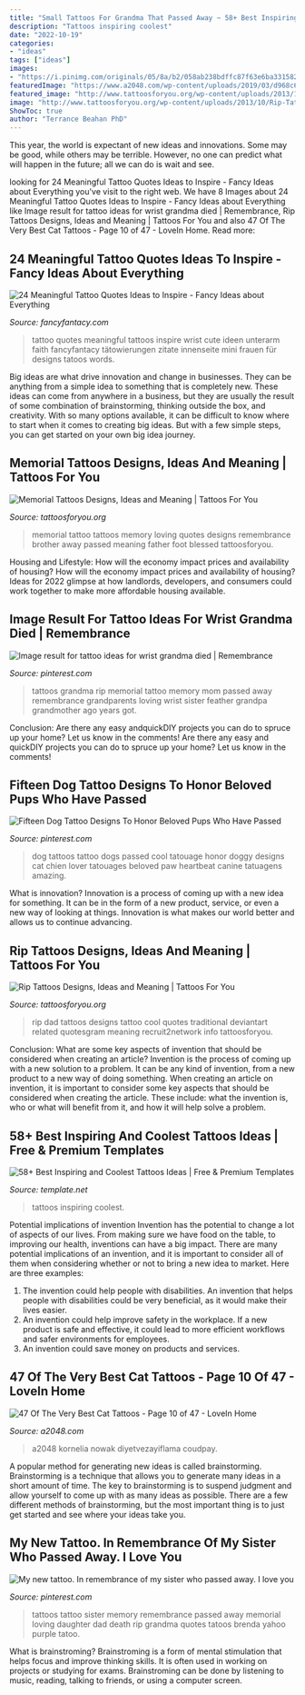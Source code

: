 ```yaml
---
title: "Small Tattoos For Grandma That Passed Away ~ 58+ Best Inspiring And Coolest Tattoos Ideas"
description: "Tattoos inspiring coolest"
date: "2022-10-19"
categories:
- "ideas"
tags: ["ideas"]
images:
- "https://i.pinimg.com/originals/05/8a/b2/058ab238bdffc87f63e6ba33158282f8.jpg"
featuredImage: "https://www.a2048.com/wp-content/uploads/2019/03/d968c6b459ed328e1270323aeb58cc4d.jpg"
featured_image: "http://www.tattoosforyou.org/wp-content/uploads/2013/10/Rip-Tattoos-For-Dad.jpg"
image: "http://www.tattoosforyou.org/wp-content/uploads/2013/10/Rip-Tattoos-For-Dad.jpg"
ShowToc: true
author: "Terrance Beahan PhD"
---
```



This year, the world is expectant of new ideas and innovations. Some may be good, while others may be terrible. However, no one can predict what will happen in the future; all we can do is wait and see.

	

		
looking for 24 Meaningful Tattoo Quotes Ideas to Inspire - Fancy Ideas about Everything you've visit to the right web. We have 8 Images about 24 Meaningful Tattoo Quotes Ideas to Inspire - Fancy Ideas about Everything like Image result for tattoo ideas for wrist grandma died | Remembrance, Rip Tattoos Designs, Ideas and Meaning | Tattoos For You and also 47 Of The Very Best Cat Tattoos - Page 10 of 47 - LoveIn Home. Read more:
		
    
## 24 Meaningful Tattoo Quotes Ideas To Inspire - Fancy Ideas About Everything

<img loading=lazy src="https://fancyfantacy.com/wp-content/uploads/2020/01/Meaningful-Tattoo-Quotes-Ideas-to-Inspire-7.jpg" onerror="this.onerror=null;this.src='https://tse2.mm.bing.net/th?id=OIP.wdOk_mlMk8vJ0no3bi7BbQHaJ4&amp;pid=15.1';" alt="24 Meaningful Tattoo Quotes Ideas to Inspire - Fancy Ideas about Everything">

_Source: fancyfantacy.com_

>tattoo quotes meaningful tattoos inspire wrist cute ideen unterarm faith fancyfantacy tätowierungen zitate innenseite mini frauen für designs tatoos words. 

	

Big ideas are what drive innovation and change in businesses. They can be anything from a simple idea to something that is completely new. These ideas can come from anywhere in a business, but they are usually the result of some combination of brainstorming, thinking outside the box, and creativity. With so many options available, it can be difficult to know where to start when it comes to creating big ideas. But with a few simple steps, you can get started on your own big idea journey.

    
## Memorial Tattoos Designs, Ideas And Meaning | Tattoos For You

<img loading=lazy src="https://www.tattoosforyou.org/wp-content/uploads/2013/09/Memorial-Tattoo.jpg" onerror="this.onerror=null;this.src='https://tse3.mm.bing.net/th?id=OIP.LMHLAtAyOQqfb-wj6NRVAQHaFj&amp;pid=15.1';" alt="Memorial Tattoos Designs, Ideas and Meaning | Tattoos For You">

_Source: tattoosforyou.org_

>memorial tattoo tattoos memory loving quotes designs remembrance brother away passed meaning father foot blessed tattoosforyou. 

	

Housing and Lifestyle: How will the economy impact prices and availability of housing?
How will the economy impact prices and availability of housing? 
Ideas for 2022 glimpse at how landlords, developers, and consumers could work together to make more affordable housing available.

    
## Image Result For Tattoo Ideas For Wrist Grandma Died | Remembrance

<img loading=lazy src="https://i.pinimg.com/originals/05/8a/b2/058ab238bdffc87f63e6ba33158282f8.jpg" onerror="this.onerror=null;this.src='https://tse1.mm.bing.net/th?id=OIP.tmjmy-s-UF0Vn50qPK3AfwHaJ4&amp;pid=15.1';" alt="Image result for tattoo ideas for wrist grandma died | Remembrance">

_Source: pinterest.com_

>tattoos grandma rip memorial tattoo memory mom passed away remembrance grandparents loving wrist sister feather grandpa grandmother ago years got. 

	

Conclusion: Are there any easy andquickDIY projects you can do to spruce up your home? Let us know in the comments!
Are there any easy and quickDIY projects you can do to spruce up your home? Let us know in the comments!

    
## Fifteen Dog Tattoo Designs To Honor Beloved Pups Who Have Passed

<img loading=lazy src="https://i.pinimg.com/736x/27/34/e4/2734e4f9e2315ac3537b92ab5c0a923f--mans-best-friend-heartbeat-tattoos.jpg" onerror="this.onerror=null;this.src='https://tse2.mm.bing.net/th?id=OIP.wpVLGjBBkzvNc4Q19dXbGgHaHh&amp;pid=15.1';" alt="Fifteen Dog Tattoo Designs To Honor Beloved Pups Who Have Passed">

_Source: pinterest.com_

>dog tattoos tattoo dogs passed cool tatouage honor doggy designs cat chien lover tatouages beloved paw heartbeat canine tatuagens amazing. 

	

What is innovation?
Innovation is a process of coming up with a new idea for something. It can be in the form of a new product, service, or even a new way of looking at things. Innovation is what makes our world better and allows us to continue advancing.

    
## Rip Tattoos Designs, Ideas And Meaning | Tattoos For You

<img loading=lazy src="http://www.tattoosforyou.org/wp-content/uploads/2013/10/Rip-Tattoos-For-Dad.jpg" onerror="this.onerror=null;this.src='https://tse4.mm.bing.net/th?id=OIP.-IeRACeBMzEspiTcyFI3wQHaJQ&amp;pid=15.1';" alt="Rip Tattoos Designs, Ideas and Meaning | Tattoos For You">

_Source: tattoosforyou.org_

>rip dad tattoos designs tattoo cool quotes traditional deviantart related quotesgram meaning recruit2network info tattoosforyou. 

	

Conclusion: What are some key aspects of invention that should be considered when creating an article?
Invention is the process of coming up with a new solution to a problem. It can be any kind of invention, from a new product to a new way of doing something. When creating an article on invention, it is important to consider some key aspects that should be considered when creating the article. These include: what the invention is, who or what will benefit from it, and how it will help solve a problem.

    
## 58+ Best Inspiring And Coolest Tattoos Ideas | Free &amp; Premium Templates

<img loading=lazy src="https://images.template.net/wp-content/uploads/2014/11/0926561eb29831e95b2322656ecc201d1.jpg" onerror="this.onerror=null;this.src='https://tse1.mm.bing.net/th?id=OIP.D_pIRXYMDTL5SUArZJtFRAHaHa&amp;pid=15.1';" alt="58+ Best Inspiring and Coolest Tattoos Ideas | Free &amp; Premium Templates">

_Source: template.net_

>tattoos inspiring coolest. 

	

Potential implications of invention
Invention has the potential to change a lot of aspects of our lives. From making sure we have food on the table, to improving our health, inventions can have a big impact. There are many potential implications of an invention, and it is important to consider all of them when considering whether or not to bring a new idea to market. Here are three examples: 
1. The invention could help people with disabilities. An invention that helps people with disabilities could be very beneficial, as it would make their lives easier. 
2. An invention could help improve safety in the workplace. If a new product is safe and effective, it could lead to more efficient workflows and safer environments for employees. 
3. An invention could save money on products and services.

    
## 47 Of The Very Best Cat Tattoos - Page 10 Of 47 - LoveIn Home

<img loading=lazy src="https://www.a2048.com/wp-content/uploads/2019/03/d968c6b459ed328e1270323aeb58cc4d.jpg" onerror="this.onerror=null;this.src='https://tse2.mm.bing.net/th?id=OIP.AOrLT-aPm-42J_ZSe2TfLQHaHa&amp;pid=15.1';" alt="47 Of The Very Best Cat Tattoos - Page 10 of 47 - LoveIn Home">

_Source: a2048.com_

>a2048 kornelia nowak diyetvezayiflama coudpay. 

	

A popular method for generating new ideas is called brainstorming. Brainstorming is a technique that allows you to generate many ideas in a short amount of time. The key to brainstorming is to suspend judgment and allow yourself to come up with as many ideas as possible. There are a few different methods of brainstorming, but the most important thing is to just get started and see where your ideas take you.

    
## My New Tattoo. In Remembrance Of My Sister Who Passed Away. I Love You

<img loading=lazy src="https://i.pinimg.com/736x/d5/9c/f9/d59cf951a5b848793261f7661e56b0ae--daughter-tattoos-in-memory-of-tattoo-ideas-sister.jpg" onerror="this.onerror=null;this.src='https://tse2.mm.bing.net/th?id=OIP.uceDPyHFXhG55khkphjlDwAAAA&amp;pid=15.1';" alt="My new tattoo. In remembrance of my sister who passed away. I love you">

_Source: pinterest.com_

>tattoos tattoo sister memory remembrance passed away memorial loving daughter dad death rip grandma quotes tatoos brenda yahoo purple tatoo. 

	

What is brainstroming?
Brainstroming is a form of mental stimulation that helps focus and improve thinking skills. It is often used in working on projects or studying for exams. Brainstroming can be done by listening to music, reading, talking to friends, or using a computer screen.

